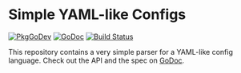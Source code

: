 Simple YAML-like Configs
========================

[![PkgGoDev](https://pkg.go.dev/badge/github.com/kylelemons/go-gypsy/yaml)](https://pkg.go.dev/github.com/kylelemons/go-gypsy/yaml)
[![GoDoc](https://godoc.org/github.com/kylelemons/go-gypsy?status.svg)](https://godoc.org/github.com/kylelemons/go-gypsy)
[![Build Status](https://travis-ci.com/kylelemons/go-gypsy.svg?branch=master)](https://travis-ci.com/kylelemons/go-gypsy)

This repository contains a very simple parser for a YAML-like config language.
Check out the API and the spec on [GoDoc](https://godoc.org/github.com/kylelemons/go-gypsy).
